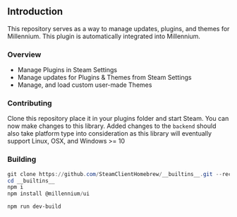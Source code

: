 ## Introduction
This repository serves as a way to manage updates, plugins, and themes for Millennium. This plugin is automatically integrated into Millennium.

### Overview
- Manage Plugins in Steam Settings
- Manage updates for Plugins & Themes from Steam Settings
- Manage, and load custom user-made Themes

### Contributing
Clone this repository place it in your plugins folder and start Steam. You can now make changes to this library. Added changes to the `backend` should also take platform type into consideration as this library will eventually support Linux, OSX, and Windows >= 10

### Building 

```ps1
git clone https://github.com/SteamClientHomebrew/__builtins__.git --recursive
cd __builtins__
npm i
npm install @millennium/ui

npm run dev-build
```
